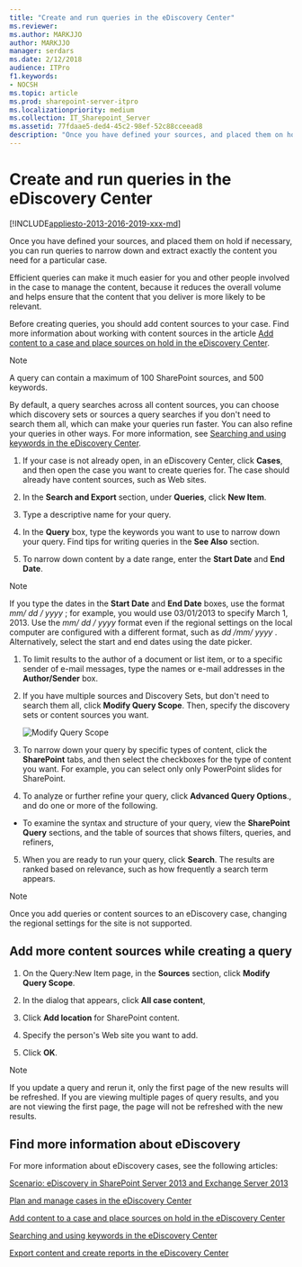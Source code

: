 ```yaml
---
title: "Create and run queries in the eDiscovery Center"
ms.reviewer: 
ms.author: MARKJJO
author: MARKJJO
manager: serdars
ms.date: 2/12/2018
audience: ITPro
f1.keywords:
- NOCSH
ms.topic: article
ms.prod: sharepoint-server-itpro
ms.localizationpriority: medium
ms.collection: IT_Sharepoint_Server
ms.assetid: 77fdaae5-ded4-45c2-98ef-52c88cceead8
description: "Once you have defined your sources, and placed them on hold if necessary, you can run queries to narrow down and extract exactly the content you need for a particular case."
---
```


# Create and run queries in the eDiscovery Center

[!INCLUDE[appliesto-2013-2016-2019-xxx-md](../includes/appliesto-2013-2016-2019-xxx-md.md)]

Once you have defined your sources, and placed them on hold if necessary, you can run queries to narrow down and extract exactly the content you need for a particular case. 
  
Efficient queries can make it much easier for you and other people involved in the case to manage the content, because it reduces the overall volume and helps ensure that the content that you deliver is more likely to be relevant.
  
Before creating queries, you should add content sources to your case. Find more information about working with content sources in the article [Add content to a case and place sources on hold in the eDiscovery Center](add-content-to-a-case-and-place-sources-on-hold-in-the-ediscovery-center.md).
  
> [!NOTE]
>  A query can contain a maximum of 100 SharePoint sources, and 500 keywords. 
  
By default, a query searches across all content sources, you can choose which discovery sets or sources a query searches if you don't need to search them all, which can make your queries run faster. You can also refine your queries in other ways. For more information, see [Searching and using keywords in the eDiscovery Center](searching-and-using-keywords-in-the-ediscovery-center.md).
  
1. If your case is not already open, in an eDiscovery Center, click **Cases**, and then open the case you want to create queries for. The case should already have content sources, such as Web sites.
    
2. In the **Search and Export** section, under **Queries**, click **New Item**.
    
3. Type a descriptive name for your query.
    
4. In the **Query** box, type the keywords you want to use to narrow down your query. Find tips for writing queries in the **See Also** section. 
    
5. To narrow down content by a date range, enter the **Start Date** and **End Date**.
    
> [!NOTE]
>  If you type the dates in the **Start Date** and **End Date** boxes, use the format  *mm/*  *dd*  */*  *yyyy*  ; for example, you would use 03/01/2013 to specify March 1, 2013. Use the  *mm/*  *dd*  */*  *yyyy*  format even if the regional settings on the local computer are configured with a different format, such as  *dd*  */mm/*  *yyyy*  . Alternatively, select the start and end dates using the date picker. 
  
1. To limit results to the author of a document or list item, or to a specific sender of e-mail messages, type the names or e-mail addresses in the **Author/Sender** box. 
    
2. If you have multiple sources and Discovery Sets, but don't need to search them all, click **Modify Query Scope**. Then, specify the discovery sets or content sources you want.
    
    ![Modify Query Scope](../media/2d9a5ad3-ed30-4162-a109-b54db65cce71.png)
  
3. To narrow down your query by specific types of content, click the **SharePoint** tabs, and then select the checkboxes for the type of content you want. For example, you can select only only PowerPoint slides for SharePoint. 
    
4. To analyze or further refine your query, click **Advanced Query Options**., and do one or more of the following. 
    
  - To examine the syntax and structure of your query, view the **SharePoint Query** sections, and the table of sources that shows filters, queries, and refiners, 
    
5. When you are ready to run your query, click **Search**. The results are ranked based on relevance, such as how frequently a search term appears.
    
> [!NOTE]
>  Once you add queries or content sources to an eDiscovery case, changing the regional settings for the site is not supported. 
  
## Add more content sources while creating a query
<a name="__top"> </a>

1. On the Query:New Item page, in the **Sources** section, click **Modify Query Scope**.
    
2. In the dialog that appears, click **All case content**,
    
3. Click **Add location** for SharePoint content. 
    
4. Specify the person's Web site you want to add.
    
5. Click **OK**.
    
> [!NOTE]
>  If you update a query and rerun it, only the first page of the new results will be refreshed. If you are viewing multiple pages of query results, and you are not viewing the first page, the page will not be refreshed with the new results. 
  
## Find more information about eDiscovery
<a name="__top"> </a>

For more information about eDiscovery cases, see the following articles:
  
[Scenario: eDiscovery in SharePoint Server 2013 and Exchange Server 2013](../../Hub/index.yml)
  
[Plan and manage cases in the eDiscovery Center](./plan-and-manage-cases-in-the-ediscovery-center.md)
  
[Add content to a case and place sources on hold in the eDiscovery Center](add-content-to-a-case-and-place-sources-on-hold-in-the-ediscovery-center.md)
  
[Searching and using keywords in the eDiscovery Center](searching-and-using-keywords-in-the-ediscovery-center.md)
  
[Export content and create reports in the eDiscovery Center](export-content-and-create-reports-in-the-ediscovery-center.md)

